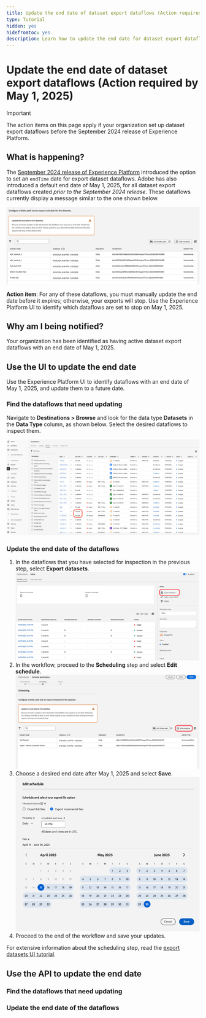 ```yaml
---
title: Update the end date of dataset export dataflows (Action required by May 1, 2025)
type: Tutorial
hidden: yes
hidefromtoc: yes
description: Learn how to update the end date for dataset export dataflows with a current end date of May 1, 2025.
---
```


# Update the end date of dataset export dataflows (Action required by May 1, 2025)

>[!IMPORTANT]
>
>The action items on this page apply if your organization set up dataset export dataflows before the September 2024 release of Experience Platform.

## What is happening?

The [September 2024 release of Experience Platform](/help/release-notes/latest/latest.md#destinations) introduced the option to set an `endTime` date for export dataset dataflows. Adobe has also introduced a default end date of May 1, 2025, for all dataset export dataflows created *prior to the September 2024 release*. These dataflows currently display a message similar to the one shown below.

![UI notification about the need to update the end date of the export dataset dataflow.](/help/destinations/assets/ui/export-datasets/update-end-date.png)

**Action item**: For any of these dataflows, you must manually update the end date before it expires; otherwise, your exports will stop. Use the Experience Platform UI to identify which dataflows are set to stop on May 1, 2025.

## Why am I being notified?

Your organization has been identified as having active dataset export dataflows with an end date of May 1, 2025.

## Use the UI to update the end date

Use the Experience Platform UI to identify dataflows with an end date of May 1, 2025, and update them to a future date.

### Find the dataflows that need updating

Navigate to **Destinations > Browse** and look for the data type **Datasets** in the **Data Type** column, as shown below. Select the desired dataflows to inspect them.

![Dataset export dataflows highlighted in the Browse tab.](/help/destinations/assets/ui/export-datasets/view-dataset-dataflows.png)

### Update the end date of the dataflows

1. In the dataflows that you have selected for inspection in the previous step, select **Export datasets**.
  ![Export datasets control highlighted in the Browse tab.](/help/destinations/assets/ui/export-datasets/export-datasets-control-highlighted.png)
2. In the workflow, proceed to the **Scheduling** step and select **Edit schedule**. 
  ![Edit schedule control highlighted in the Scheduling step.](/help/destinations/assets/ui/export-datasets/edit-schedule-control-highlighted.png)
3. Choose a desired end date after May 1, 2025 and select **Save**.
  ![Select end date control highlighted in the Scheduling step.](/help/destinations/assets/ui/export-datasets/select-end-date.png)
4. Proceed to the end of the workflow and save your updates.

For extensive information about the scheduling step, read the [export datasets UI tutorial](/help/destinations/api/export-datasets.md#scheduling). 

## Use the API to update the end date

### Find the dataflows that need updating

### Update the end date of the dataflows